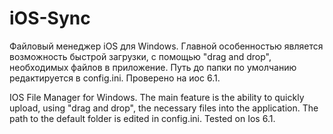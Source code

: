 iOS-Sync
========
Файловый менеджер iOS для Windows. Главной особенностью является возможность быстрой загрузки, с помощью "drag and drop", необходимых файлов в приложение.
Путь до папки по умолчанию редактируется в config.ini. Проверено на иос 6.1.

IOS File Manager for Windows. The main feature is the ability to quickly upload, using "drag and drop", the necessary files into the application.
The path to the default folder is edited in config.ini. Tested on Ios 6.1.
